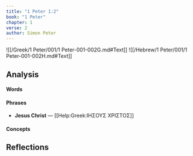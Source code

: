 ```yaml
---
title: "1 Peter 1:2"
book: "1 Peter"
chapter: 1
verse: 2
author: Simon Peter
---
```

![[/Greek/1 Peter/001/1 Peter-001-002G.md#Text]]
![[/Hebrew/1 Peter/001/1 Peter-001-002H.md#Text]]

## Analysis

#### Words

#### Phrases
- **Jesus Christ** — [[Help:Greek:ΙΗΣΟΥΣ ΧΡΙΣΤΟΣ]]

#### Concepts

## Reflections

